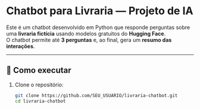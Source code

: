 # Chatbot para Livraria — Projeto de IA

Este é um chatbot desenvolvido em Python que responde perguntas sobre uma **livraria fictícia** usando modelos gratuitos do **Hugging Face**.  
O chatbot permite até **3 perguntas** e, ao final, gera um **resumo das interações**.

---

## 🚀 Como executar

1. Clone o repositório:
   ```bash
   git clone https://github.com/SEU_USUARIO/livraria-chatbot.git
   cd livraria-chatbot
